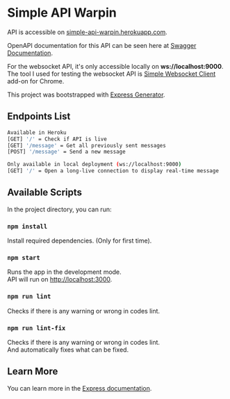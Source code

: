 # Simple API Warpin

API is accessible on [simple-api-warpin.herokuapp.com](https://simple-api-warpin.herokuapp.com).<br />

OpenAPI documentation for this API can be seen here at [Swagger Documentation](https://app.swaggerhub.com/apis-docs/alfinm01/simple-api-warpin/1.0.0).<br />

For the websocket API, it's only accessible locally on <b>ws://localhost:9000</b>. The tool I used for testing the websocket API is [Simple Websocket Client](https://chrome.google.com/webstore/detail/simple-websocket-client/pfdhoblngboilpfeibdedpjgfnlcodoo/related?hl=en) add-on for Chrome.<br />

This project was bootstrapped with [Express Generator](https://expressjs.com/en/starter/generator.html).

## Endpoints List

``` bash
Available in Heroku
[GET] '/' = Check if API is live
[GET] '/message' = Get all previously sent messages
[POST] '/message' = Send a new message

Only available in local deployment (ws://localhost:9000)
[GET] '/' = Open a long-live connection to display real-time message
```

## Available Scripts

In the project directory, you can run:

### `npm install`

Install required dependencies. (Only for first time).

### `npm start`

Runs the app in the development mode.<br />
API will run on [http://localhost:3000](http://localhost:3000).

### `npm run lint`

Checks if there is any warning or wrong in codes lint.

### `npm run lint-fix`

Checks if there is any warning or wrong in codes lint.<br />
And automatically fixes what can be fixed.

## Learn More

You can learn more in the [Express documentation](https://expressjs.com/).